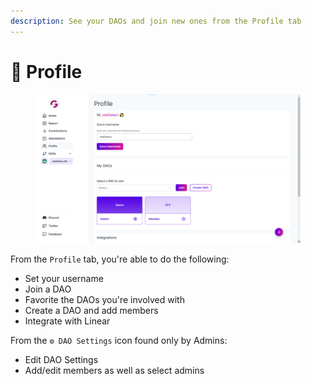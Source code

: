 ```yaml
---
description: See your DAOs and join new ones from the Profile tab
---
```


# 👋 Profile

<figure><img src="../../.gitbook/assets/membership_fullscreen.png" alt=""><figcaption></figcaption></figure>

From the `Profile` tab, you're able to do the following:

* Set your username
* Join a DAO
* Favorite the DAOs you're involved with&#x20;
* Create a DAO and add members&#x20;
* Integrate with Linear&#x20;

From the `⚙️ DAO Settings` icon found only by Admins:

* Edit DAO Settings
* Add/edit members as well as select admins&#x20;
